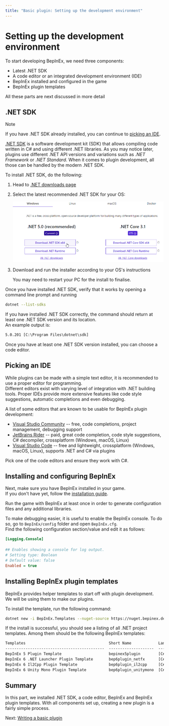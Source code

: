 ```yaml
---
title: "Basic plugin: Setting up the development environment"
---
```


# Setting up the development environment

To start developing BepInEx, we need three components:

* Latest .NET SDK
* A code editor or an integrated development environment (IDE)
* BepInEx installed and configured in the game
* BepInEx plugin templates

All these parts are next discussed in more detail

## .NET SDK

> [!NOTE]
> If you have .NET SDK already installed, you can continue to [picking an IDE](#picking-an-ide).

[.NET SDK](https://dotnet.microsoft.com/) is a software development kit (SDK) that allows compiling code written in C# and using different .NET libraries.
As you may notice later, plugins use different .NET API versions and variations such as *.NET Framework* or *.NET Standard*.
When it comes to plugin development, all those can be handled by the modern .NET SDK.

To install .NET SDK, do the following:

1. Head to [.NET downloads page](https://dotnet.microsoft.com/download)

2. Select the latest recommended .NET SDK for your OS:

    ![Example of "Download .NET SDK" from .NET downloads page](images/dotnet_download.png)

3. Download and run the installer according to your OS's instructions

    You may need to restart your PC for the install to finalise.

Once you have installed .NET SDK, verify that it works by opening a command line prompt and running

```bash
dotnet --list-sdks
```

If you have installed .NET SDK correctly, the command should return at least one .NET SDK version and its location.  
An example output is:

```txt
5.0.201 [C:\Program Files\dotnet\sdk]
```

Once you have at least one .NET SDK version installed, you can choose a code editor.

## Picking an IDE

While plugins can be made with a simple text editor, it is recommended to use a proper editor for programming.  
Different editors exist with varying level of integration with .NET building tools.
Proper IDEs provide more extensive features like code style suggestions, automatic completions and even debugging.

A list of some editors that are known to be usable for BepInEx plugin development:

* [Visual Studio Community](https://visualstudio.microsoft.com/) -- free, code completions, project management, debugging support
* [JetBrains Rider](https://www.jetbrains.com/rider/) -- paid, great code completion, code style suggestions, C# decompiler, crossplatform (Windows, macOS, Linux)
* [Visual Studio Code](https://code.visualstudio.com/) -- free and lightweight, crossplatform (Windows, macOS, Linux), supports .NET and C# via plugins

Pick one of the code editors and ensure they work with C#.

## Installing and configuring BepInEx

Next, make sure you have BepInEx installed in your game.  
If you don't have yet, follow the [installation guide](<xref:installation>).

Run the game with BepInEx at least once in order to generate configuration files and any additional libraries.

To make debugging easier, it is useful to enable the BepInEx console. 
To do so, go to `BepInEx/config` folder and open `BepInEx.cfg`.  
Find the following configuration section/value and edit it as follows:

```ini
[Logging.Console]

## Enables showing a console for log output.
# Setting type: Boolean
# Default value: false
Enabled = true
```

## Installing BepInEx plugin templates

BepInEx provides helper templates to start off with plugin development.  
We will be using them to make our plugins.

To install the template, run the following command:

```bash
dotnet new -i BepInEx.Templates --nuget-source https://nuget.bepinex.dev/v3/index.json
```

If the install is successful, you should see a listing of all .NET project templates.
Among them should be the following BepInEx templates:

```txt
Templates                                     Short Name            Language    Tags
--------------------------------------------  --------------------  ----------  --------------------------------------
BepInEx 5 Plugin Template                     bepinex5plugin        [C#]        BepInEx/BepInEx 5/Plugin
BepInEx 6 .NET Launcher Plugin Template       bep6plugin_netfx      [C#]        BepInEx/BepInEx 6/Plugin/.NET Launcher
BepInEx 6 Il2Cpp Plugin Template              bep6plugin_il2cpp     [C#]        BepInEx/BepInEx 6/Plugin/Il2Cpp
BepInEx 6 Unity Mono Plugin Template          bep6plugin_unitymono  [C#]        BepInEx/BepInEx 6/Plugin/Unity Mono
```

## Summary

In this part, we installed .NET SDK, a code editor, BepInEx and BepInEx plugin templates.
With all components set up, creating a new plugin is a fairly simple process.

Next: [Writing a basic plugin](2_plugin_start.md)
